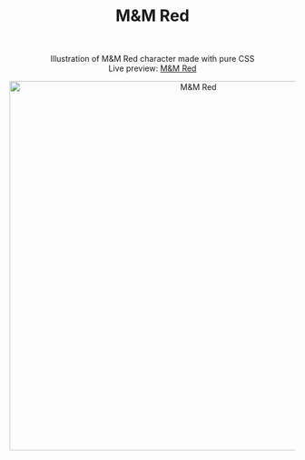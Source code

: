 <h1 align="center">M&amp;M Red</h1><br>
<p align="center">Illustration of M&amp;M Red character made with pure CSS<br>
Live preview: <a href="https://themalni.github.io/M-M-red">M&amp;M Red</a><br>

<p align="center">
<img src="https://cloud.githubusercontent.com/assets/12295765/23335325/ac38d6d4-fbb3-11e6-8460-b57a9e4ef8a9.png" width="650" alt="M&M Red"></p>
